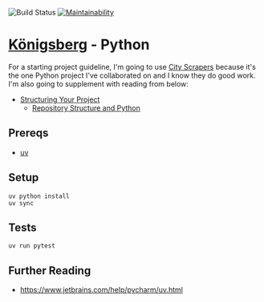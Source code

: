 ![Build Status](https://github.com/bergren2/konigsberg-python/workflows/build/badge.svg)
[![Maintainability](https://api.codeclimate.com/v1/badges/776d6d4cc92c0915434c/maintainability)](https://codeclimate.com/github/bergren2/konigsberg-python/maintainability)

# [Königsberg](https://github.com/bergren2/konigsberg) - Python

For a starting project guideline, I'm going to use [City Scrapers](https://github.com/City-Bureau/city-scrapers)
because it's the one Python project I've collaborated on and I know they do good work. I'm also going to supplement with
reading from below:
- [Structuring Your Project](https://docs.python-guide.org/writing/structure/)
    - [Repository Structure and Python](https://kennethreitz.org/essays/2013/01/27/repository-structure-and-python)

## Prereqs
- [uv](https://docs.astral.sh/uv/#installation)

## Setup

```shell
uv python install
uv sync
```

## Tests

```shell
uv run pytest
```

## Further Reading

- https://www.jetbrains.com/help/pycharm/uv.html